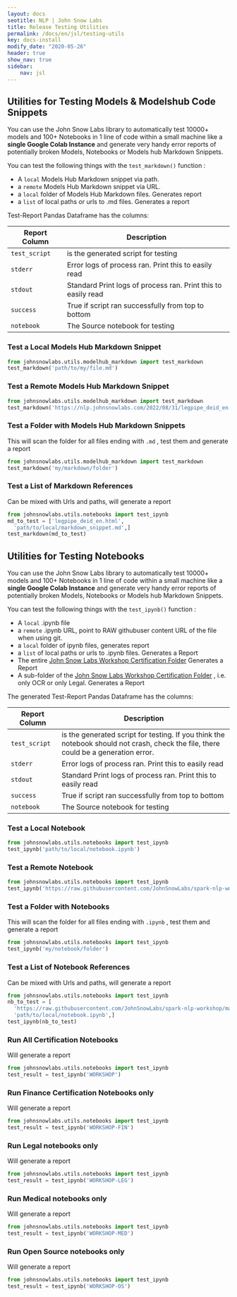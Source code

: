 ```yaml
---
layout: docs
seotitle: NLP | John Snow Labs
title: Release Testing Utilities
permalink: /docs/en/jsl/testing-utils
key: docs-install
modify_date: "2020-05-26"
header: true
show_nav: true
sidebar:
    nav: jsl
---
```


## Utilities for Testing Models & Modelshub Code Snippets

<div class="main-docs" markdown="1"><div class="h3-box" markdown="1">

You can use the John Snow Labs library to automatically test 10000+ models and 100+ Notebooks in 1 line of code within
a small machine like a **single Google Colab Instance** and generate very handy error reports of potentially broken Models, Notebooks or Models hub Markdown Snippets.

You can test the following things with the `test_markdown()` function :

- A `local` Models Hub Markdown snippet via path.
- a `remote` Models Hub Markdown snippet via URL.
- a `local` folder of Models Hub Markdown files. Generates report
- a `list`  of local paths or urls to .md files. Generates a report

Test-Report Pandas Dataframe has the columns:

| Report Column | Description                                                   | 
|---------------|---------------------------------------------------------------|
| `test_script` | is the generated script for testing                           |
| `stderr`      | Error logs of process ran. Print this to easily read          |
| `stdout`      | Standard Print logs of process ran. Print this to easily read |
| `success`     | True if script ran successfully from top to bottom            |
| `notebook`    | The Source notebook for testing                               |

</div><div class="h3-box" markdown="1">

### Test a Local Models Hub Markdown Snippet

```python
from johnsnowlabs.utils.modelhub_markdown import test_markdown
test_markdown('path/to/my/file.md')
```

</div><div class="h3-box" markdown="1">

### Test a Remote Models Hub Markdown Snippet

```python
from johnsnowlabs.utils.modelhub_markdown import test_markdown
test_markdown('https://nlp.johnsnowlabs.com/2022/08/31/legpipe_deid_en.html')
```

</div><div class="h3-box" markdown="1">

### Test a Folder with Models Hub Markdown Snippets
This will scan the folder for all files ending with `.md` , test them and generate a report
```python
from johnsnowlabs.utils.modelhub_markdown import test_markdown
test_markdown('my/markdown/folder')
```

</div><div class="h3-box" markdown="1">

### Test a List of Markdown References
Can be mixed with Urls and paths, will generate a report
```python
from johnsnowlabs.utils.notebooks import test_ipynb
md_to_test = ['legpipe_deid_en.html',
  'path/to/local/markdown_snippet.md',]
test_markdown(md_to_test)
```

</div><div class="h3-box" markdown="1">

## Utilities for Testing Notebooks

You can use the John Snow Labs library to automatically test 10000+ models and 100+ Notebooks in 1 line of code within
a small machine like a **single Google Colab Instance** and generate very handy error reports of potentially broken Models, Notebooks or Models hub Markdown Snippets.

You can test the following things with the `test_ipynb()` function :


- A `local` .ipynb file
- a `remote` .ipynb URL, point to RAW githubuser content URL of the file when using git.
- a `local` folder of ipynb files, generates report
- a `list` of local paths or urls to .ipynb files. Generates a Report
- The entire [John Snow Labs Workshop Certification Folder](https://github.com/JohnSnowLabs/spark-nlp-workshop/tree/master/tutorials/Certification_Trainings) Generates a Report
- A sub-folder of the [John Snow Labs Workshop Certification Folder](https://github.com/JohnSnowLabs/spark-nlp-workshop/tree/master/tutorials/Certification_Trainings) , i.e. only OCR or only Legal. Generates a Report


The generated Test-Report Pandas Dataframe has the columns:

| Report Column | Description                                                                                                                         | 
|---------------|-------------------------------------------------------------------------------------------------------------------------------------|
| `test_script` | is the generated script for testing. If you think the notebook should not crash, check the file, there could be a generation error. |
| `stderr`      | Error logs of process ran. Print this to easily read                                                                                |
| `stdout`      | Standard Print logs of process ran. Print this to easily read                                                                       |
| `success`     | True if script ran successfully from top to bottom                                                                                  |
| `notebook`    | The Source notebook for testing                                                                                                     |

</div><div class="h3-box" markdown="1">

### Test a Local Notebook

```python
from johnsnowlabs.utils.notebooks import test_ipynb
test_ipynb('path/to/local/notebook.ipynb')
```

</div><div class="h3-box" markdown="1">

### Test a Remote Notebook

```python
from johnsnowlabs.utils.notebooks import test_ipynb
test_ipynb('https://raw.githubusercontent.com/JohnSnowLabs/spark-nlp-workshop/master/tutorials/Certification_Trainings/Healthcare/5.Spark_OCR.ipynb',)
```

</div><div class="h3-box" markdown="1">

### Test a Folder with Notebooks
This will scan the folder for all files ending with `.ipynb` , test them and generate a report
```python
from johnsnowlabs.utils.notebooks import test_ipynb
test_ipynb('my/notebook/folder')
```

</div><div class="h3-box" markdown="1">

### Test a List of Notebook References
Can be mixed with Urls and paths, will generate a report
```python
from johnsnowlabs.utils.notebooks import test_ipynb
nb_to_test = [
  'https://raw.githubusercontent.com/JohnSnowLabs/spark-nlp-workshop/master/tutorials/Certification_Trainings/Healthcare/5.Spark_OCR.ipynb',
  'path/to/local/notebook.ipynb',]
test_ipynb(nb_to_test)
```

</div><div class="h3-box" markdown="1">

### Run All Certification Notebooks
Will generate a report
```python
from johnsnowlabs.utils.notebooks import test_ipynb
test_result = test_ipynb('WORKSHOP')
```

</div><div class="h3-box" markdown="1">

### Run Finance Certification Notebooks only
Will generate a report
```python
from johnsnowlabs.utils.notebooks import test_ipynb
test_result = test_ipynb('WORKSHOP-FIN')
```

</div><div class="h3-box" markdown="1">

### Run Legal notebooks only
Will generate a report
```python
from johnsnowlabs.utils.notebooks import test_ipynb
test_result = test_ipynb('WORKSHOP-LEG')
```

</div><div class="h3-box" markdown="1">

### Run Medical notebooks only
Will generate a report
```python
from johnsnowlabs.utils.notebooks import test_ipynb
test_result = test_ipynb('WORKSHOP-MED')
```

</div><div class="h3-box" markdown="1">

### Run Open Source notebooks only
Will generate a report
```python
from johnsnowlabs.utils.notebooks import test_ipynb
test_result = test_ipynb('WORKSHOP-OS')
```

</div></div>